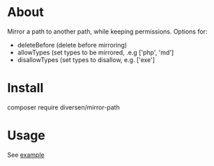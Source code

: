 # About

Mirror a path to another path, while keeping permissions. 
Options for: 

* deleteBefore (delete before mirroring)
* allowTypes (set types to be mirrored, .e.g ['php', 'md']
* disallowTypes (set types to disallow, e.g. ['exe']

# Install

composer require diversen/mirror-path

# Usage

See [example](example.php)
